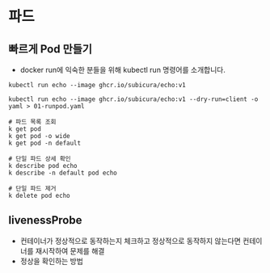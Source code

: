 # 파드
## 빠르게 Pod 만들기
- docker run에 익숙한 분들을 위해 kubectl run 명령어를 소개합니다.
```
kubectl run echo --image ghcr.io/subicura/echo:v1

kubectl run echo --image ghcr.io/subicura/echo:v1 --dry-run=client -o yaml > 01-runpod.yaml
```

```
# 파드 목록 조회
k get pod
k get pod -o wide
k get pod -n default

# 단일 파드 상세 확인
k describe pod echo
k describe -n default pod echo

# 단일 파드 제거
k delete pod echo
```

## livenessProbe
- 컨테이너가 정상적으로 동작하는지 체크하고 정상적으로 동작하지 않는다면 컨테이너를 재시작하여 문제를 해결
- 정상을 확인하는 방법